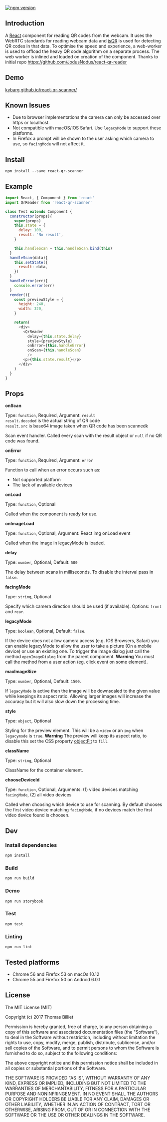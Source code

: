 [![npm version](https://badge.fury.io/js/react-qr-scanner.svg)](https://badge.fury.io/js/react-qr-scanner)

## Introduction
A [React](https://facebook.github.io/react/) component for reading QR codes from the webcam. It uses the WebRTC standards for reading webcam data and [jsQR](https://github.com/cozmo/jsQR) is used for detecting QR codes in that data. To optimise the speed and experience, a web-worker is used to offload the heavy QR code algorithm on a separate process. The web worker is inlined and loaded on creation of the component.
Thanks to initial repo https://github.com/JodusNodus/react-qr-reader

## Demo
[kybarg.github.io/react-qr-scanner/](https://kybarg.github.io/react-qr-scanner/)

## Known Issues
- Due to browser implementations the camera can only be accessed over https or localhost.
- Not compatible with macOS/iOS Safari. Use `legacyMode` to support these platforms.
- In Firefox a prompt will be shown to the user asking which camera to use, so `facingMode` will not affect it.

## Install
`npm install --save react-qr-scanner`

## Example

```js
import React, { Component } from 'react'
import QrReader from 'react-qr-scanner'

class Test extends Component {
  constructor(props){
    super(props)
    this.state = {
      delay: 100,
      result: 'No result',
    }

    this.handleScan = this.handleScan.bind(this)
  }
  handleScan(data){
    this.setState({
      result: data,
    })
  }
  handleError(err){
    console.error(err)
  }
  render(){
    const previewStyle = {
      height: 240,
      width: 320,
    }

    return(
      <div>
        <QrReader
          delay={this.state.delay}
          style={previewStyle}
          onError={this.handleError}
          onScan={this.handleScan}
          />
        <p>{this.state.result}</p>
      </div>
    )
  }
}
```

## Props

**onScan**

Type: `function`, Required, Argument: `result`<br>
`result.decoded` is the actual string of QR code<br>
`result.src` is base64 image taken when QR code has been scannedk

Scan event handler. Called every scan with the result object or `null` if no QR code was found.

**onError**

Type: `function`, Required, Argument: `error`

Function to call when an error occurs such as:
- Not supported platform
- The lack of available devices

**onLoad**

Type: `function`, Optional

Called when the component is ready for use.

**onImageLoad**

Type: `function`, Optional, Argument: React img onLoad event

Called when the image in legacyMode is loaded.

**delay**

Type: `number`, Optional, Default: `500`

The delay between scans in milliseconds. To disable the interval pass in `false`.

**facingMode**

Type: `string`, Optional

Specify which camera direction should be used (if available). Options: `front` and `rear`.

**legacyMode**

Type: `boolean`, Optional, Default: `false`.

If the device does not allow camera access (e.g. IOS Browsers, Safari) you can enable legacyMode to allow the user to take a picture (On a mobile device) or use an existing one. To trigger the image dialog just call the method `openImageDialog` from the parent component. **Warning** You must call the method from a user action (eg. click event on some element).

**maxImageSize**

Type: `number`, Optional, Default: `1500`.

If `legacyMode` is active then the image will be downscaled to the given value while keepings its aspect ratio. Allowing larger images will increase the accuracy but it will also slow down the processing time.

**style**

Type: `object`, Optional

Styling for the preview element. This will be a `video` or an `img` when `legacymode` is `true`. **Warning** The preview will keep its aspect ratio, to disable this set the CSS property [objectFit](https://developer.mozilla.org/en-US/docs/Web/CSS/object-fit) to `fill`.

**className**

Type: `string`, Optional

ClassName for the container element.

**chooseDeviceId**

Type: `function`, Optional, Arguments: (1) video devices matching `facingMode`, (2) all video devices

Called when choosing which device to use for scanning. By default chooses the first video device matching `facingMode`, if no devices match the first video device found is choosen.

## Dev

### Install dependencies
`npm install`

### Build
`npm run build`

### Demo
`npm run storybook`

### Test
`npm test`

### Linting
`npm run lint`

## Tested platforms
- Chrome 56 and Firefox 53 on macOs 10.12
- Chrome 55 and Firefox 50 on Android 6.0.1

## License
The MIT License (MIT)

Copyright (c) 2017 Thomas Billiet

Permission is hereby granted, free of charge, to any person obtaining a copy
of this software and associated documentation files (the "Software"), to deal
in the Software without restriction, including without limitation the rights
to use, copy, modify, merge, publish, distribute, sublicense, and/or sell
copies of the Software, and to permit persons to whom the Software is
furnished to do so, subject to the following conditions:

The above copyright notice and this permission notice shall be included in all
copies or substantial portions of the Software.

THE SOFTWARE IS PROVIDED "AS IS", WITHOUT WARRANTY OF ANY KIND, EXPRESS OR
IMPLIED, INCLUDING BUT NOT LIMITED TO THE WARRANTIES OF MERCHANTABILITY,
FITNESS FOR A PARTICULAR PURPOSE AND NONINFRINGEMENT. IN NO EVENT SHALL THE
AUTHORS OR COPYRIGHT HOLDERS BE LIABLE FOR ANY CLAIM, DAMAGES OR OTHER
LIABILITY, WHETHER IN AN ACTION OF CONTRACT, TORT OR OTHERWISE, ARISING FROM,
OUT OF OR IN CONNECTION WITH THE SOFTWARE OR THE USE OR OTHER DEALINGS IN THE
SOFTWARE.
